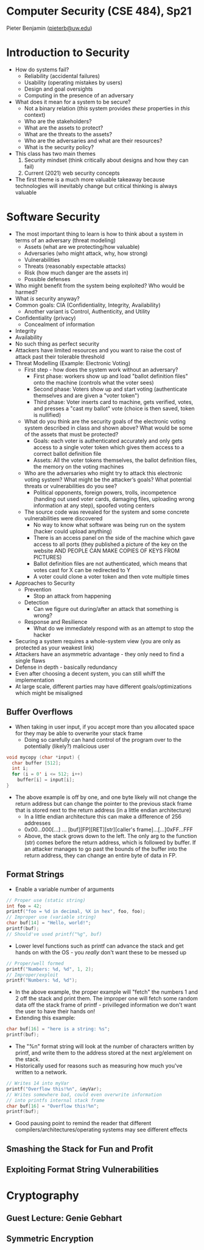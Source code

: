 # Computer Security (CSE 484), Sp21
Pieter Benjamin (pieterb@uw.edu)

# Introduction to Security
- How do systems fail?
  - Reliability (accidental failures)
  - Usability (operating mistakes by users)
  - Design and goal oversights
  - Computing in the presence of an adversary
- What does it mean for a system to be secure?
  - Not a binary relation (*this* system provides *these* properties in *this* context)
  - Who are the stakeholders?
  - What are the assets to protect?
  - What are the threats to the assets?
  - Who are the adversaries and what are their resources?
  - What is the security policy?
- This class has two main themes
  1. Security mindset (think critically about designs and how they can fail)
  2. Current (2021) web security concepts
- The first theme is a much more valuable takeaway because technologies will inevitably change but critical thinking is always valuable
# Software Security
- The most important thing to learn is how to think about a system in terms of an adversary (threat modeling)
  - Assets (what are we protecting/how valuable)
  - Adversaries (who might attack, why, how strong)
  - Vulnerabilities
  - Threats (reasonably expectable attacks)
  - Risk (how much danger are the assets in)
  - Possible defenses
- Who might benefit from the system being exploited? Who would be harmed?
- What *is* security anyway?
- Common goals: CIA (Confidentiality, Integrity, Availability)
  - Another variant is Control, Authenticity, and Utility
- Confidentiality (privacy)
  - Concealment of information
- Integrity
- Availability
- No such thing as perfect security
- Attackers have limited resources and you want to raise the cost of attack past their tolerable threshold
- Threat Modelling (Example: Electronic Voting)
  - First step - how does the system work without an adversary?
    - First phase: workers show up and load "ballot definition files" onto the machine (controls what the voter sees)
    - Second phase: Voters show up and start voting (authenticate themselves and are given a "voter token")
    - Third phase: Voter inserts card to machine, gets verified, votes, and presses a "cast my ballot" vote (choice is then saved, token is nullified)
  - What do you think are the security goals of the electronic voting system described in class and shown above? What would be some of the assets that must be protected?
    - Goals: each voter is authenticated accurately and only gets access to a single voter token which gives them access to a correct ballot definition file
    - Assets: All the voter tokens themselves, the ballot definition files, the memory on the voting machines
  - Who are the adversaries who might try to attack this electronic voting system? What might be the attacker’s goals? What potential threats or vulnerabilities do you see?
    - Political opponents, foreign powers, trolls, incompetence (handing out used voter cards, damaging files, uploading wrong information at any step), spoofed voting centers
  - The source code was revealed for the system and some concrete vulnerabilities were discovered
    - No way to know what software was being run on the system (hacker could upload anything)
    - There is an access panel on the side of the machine which gave access to all ports (they published a picture of the key on the website AND PEOPLE CAN MAKE COPIES OF KEYS FROM PICTURES)
    - Ballot definition files are not authenticated, which means that votes cast for X can be redirected to Y
    - A voter could clone a voter token and then vote multiple times
- Approaches to Security
  - Prevention
    - Stop an attack from happening
  - Detection
    - Can we figure out during/after an attack that something is wrong?
  - Response and Resilience
    - What do we immediately respond with as an attempt to stop the hacker
- Securing a system requires a whole-system view (you are only as protected as your weakest link)
- Attackers have an asymmetric advantage - they only need to find a single flaws
- Defense in depth - basically redundancy
- Even after choosing a decent system, you can still whiff the implementation
- At large scale, different parties may have different goals/optimizations which might be misaligned  
## Buffer Overflows
- When taking in user input, if you accept more than you allocated space for they may be able to overwrite your stack frame
  - Doing so carefully can hand control of the program over to the potentially (likely?) malicious user
```c
void mycopy (char *input) {
  char buffer [512];
  int i;
  for (i = 0' i <= 512; i++)
    buffer[i] = input[i];
}
```
- The above example is off by one, and one byte likely will not change the return address but can change the pointer to the previous stack frame that is stored next to the return address (in a little endian architecture)
  - In a little endian architecture this can make a difference of 256 addresses
  - 0x00...000[...] ... [buf][FP][RET][str][caller's frame]...[...]0xFF...FFF
  - Above, the stack grows down to the left. The only arg to the function (str) comes before the return address, which is followed by buffer. If an attacker manages to go past the bounds of the buffer into the return address, they can change an entire byte of data in FP.

## Format Strings
- Enable a variable number of arguments
```c
// Proper use (static string)
int foo = 42;
printf("foo = %d in decimal, %X in hex", foo, foo);
// Improper use (variable string)
char buf[14] = "Hello, world!";
printf(buf);
// Should've used printf("%g", buf)
```
- Lower level functions such as printf can advance the stack and get hands on with the OS - you *really* don't want these to be messed up
```c
// Proper/well formed
printf("Numbers: %d, %d", 1, 2);
// Improper/exploit
printf("Numbers: %d, %d");
```
- In the above example, the proper example will "fetch" the numbers 1 and 2 off the stack and print them. The improper one will fetch some random data off the stack frame of printf - privilleged information we don't want the user to have their hands on!
- Extending this example:
```c
char buf[16] = "here is a string: %s";
printf(buf);
```
- The "%n" format string will look at the number of characters written by printf, and write them to the address stored at the next arg/element on the stack.
- Historically used for reasons such as measuring how much you've written to a network.
```c
// Writes 14 into myVar
printf("Overflow this!%n", &myVar);
// Writes somewhere bad, could even overwrite information
// into printfs internal stack frame
char buf[16] = "Overflow this!%n";
printf(buf);
```
- Good pausing point to remind the reader that different compilers/architectures/operating systems may see different effects

## Smashing the Stack for Fun and Profit
## Exploiting Format String Vulnerabilities

# Cryptography

## Guest Lecture: Genie Gebhart

## Symmetric Encryption
